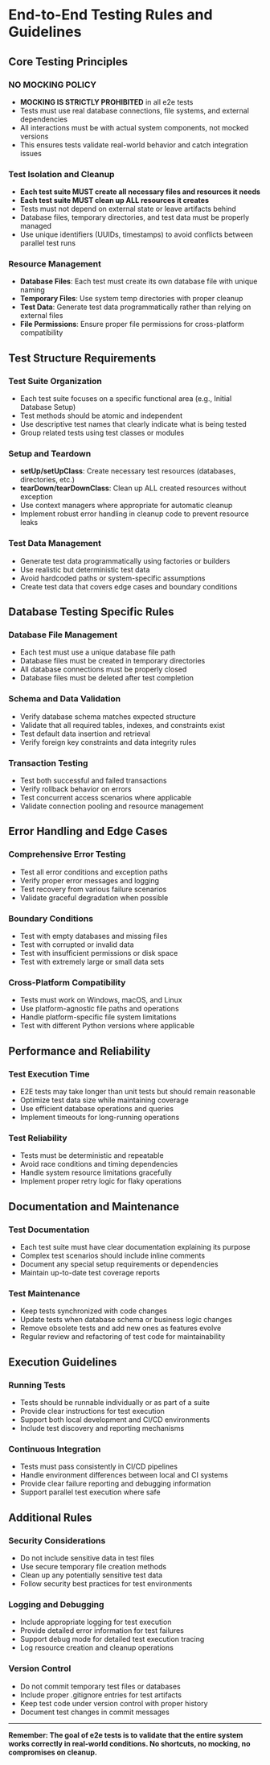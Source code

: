 # End-to-End Testing Rules and Guidelines

## Core Testing Principles

### NO MOCKING POLICY
- **MOCKING IS STRICTLY PROHIBITED** in all e2e tests
- Tests must use real database connections, file systems, and external dependencies
- All interactions must be with actual system components, not mocked versions
- This ensures tests validate real-world behavior and catch integration issues

### Test Isolation and Cleanup
- **Each test suite MUST create all necessary files and resources it needs**
- **Each test suite MUST clean up ALL resources it creates**
- Tests must not depend on external state or leave artifacts behind
- Database files, temporary directories, and test data must be properly managed
- Use unique identifiers (UUIDs, timestamps) to avoid conflicts between parallel test runs

### Resource Management
- **Database Files**: Each test must create its own database file with unique naming
- **Temporary Files**: Use system temp directories with proper cleanup
- **Test Data**: Generate test data programmatically rather than relying on external files
- **File Permissions**: Ensure proper file permissions for cross-platform compatibility

## Test Structure Requirements

### Test Suite Organization
- Each test suite focuses on a specific functional area (e.g., Initial Database Setup)
- Test methods should be atomic and independent
- Use descriptive test names that clearly indicate what is being tested
- Group related tests using test classes or modules

### Setup and Teardown
- **setUp/setUpClass**: Create necessary test resources (databases, directories, etc.)
- **tearDown/tearDownClass**: Clean up ALL created resources without exception
- Use context managers where appropriate for automatic cleanup
- Implement robust error handling in cleanup code to prevent resource leaks

### Test Data Management
- Generate test data programmatically using factories or builders
- Use realistic but deterministic test data
- Avoid hardcoded paths or system-specific assumptions
- Create test data that covers edge cases and boundary conditions

## Database Testing Specific Rules

### Database File Management
- Each test must use a unique database file path
- Database files must be created in temporary directories
- All database connections must be properly closed
- Database files must be deleted after test completion

### Schema and Data Validation
- Verify database schema matches expected structure
- Validate that all required tables, indexes, and constraints exist
- Test default data insertion and retrieval
- Verify foreign key constraints and data integrity rules

### Transaction Testing
- Test both successful and failed transactions
- Verify rollback behavior on errors
- Test concurrent access scenarios where applicable
- Validate connection pooling and resource management

## Error Handling and Edge Cases

### Comprehensive Error Testing
- Test all error conditions and exception paths
- Verify proper error messages and logging
- Test recovery from various failure scenarios
- Validate graceful degradation when possible

### Boundary Conditions
- Test with empty databases and missing files
- Test with corrupted or invalid data
- Test with insufficient permissions or disk space
- Test with extremely large or small data sets

### Cross-Platform Compatibility
- Tests must work on Windows, macOS, and Linux
- Use platform-agnostic file paths and operations
- Handle platform-specific file system limitations
- Test with different Python versions where applicable

## Performance and Reliability

### Test Execution Time
- E2E tests may take longer than unit tests but should remain reasonable
- Optimize test data size while maintaining coverage
- Use efficient database operations and queries
- Implement timeouts for long-running operations

### Test Reliability
- Tests must be deterministic and repeatable
- Avoid race conditions and timing dependencies
- Handle system resource limitations gracefully
- Implement proper retry logic for flaky operations

## Documentation and Maintenance

### Test Documentation
- Each test suite must have clear documentation explaining its purpose
- Complex test scenarios should include inline comments
- Document any special setup requirements or dependencies
- Maintain up-to-date test coverage reports

### Test Maintenance
- Keep tests synchronized with code changes
- Update tests when database schema or business logic changes
- Remove obsolete tests and add new ones as features evolve
- Regular review and refactoring of test code for maintainability

## Execution Guidelines

### Running Tests
- Tests should be runnable individually or as part of a suite
- Provide clear instructions for test execution
- Support both local development and CI/CD environments
- Include test discovery and reporting mechanisms

### Continuous Integration
- Tests must pass consistently in CI/CD pipelines
- Handle environment differences between local and CI systems
- Provide clear failure reporting and debugging information
- Support parallel test execution where safe

## Additional Rules

### Security Considerations
- Do not include sensitive data in test files
- Use secure temporary file creation methods
- Clean up any potentially sensitive test data
- Follow security best practices for test environments

### Logging and Debugging
- Include appropriate logging for test execution
- Provide detailed error information for test failures
- Support debug mode for detailed test execution tracing
- Log resource creation and cleanup operations

### Version Control
- Do not commit temporary test files or databases
- Include proper .gitignore entries for test artifacts
- Keep test code under version control with proper history
- Document test changes in commit messages

---

**Remember: The goal of e2e tests is to validate that the entire system works correctly in real-world conditions. No shortcuts, no mocking, no compromises on cleanup.**